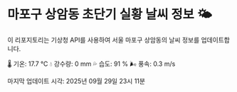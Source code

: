 
# 마포구 상암동 초단기 실황 날씨 정보 🌤️

이 리포지토리는 기상청 API를 사용하여 서울 마포구 상암동의 날씨 정보를 업데이트합니다. 

🌡️ 기온: 17.7 ℃
💧 강수량: 0 mm
💦 습도: 91 %
🌬️ 풍속: 0.3 m/s

마지막 업데이트 시각: 2025년 09월 29일 23시 11분    
